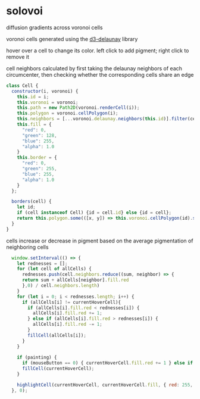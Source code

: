 # solovoi
diffusion gradients across voronoi cells

voronoi cells generated using the [d3-delaunay](https://github.com/d3/d3-delaunay/) library

hover over a cell to change its color. left click to add pigment; right click to remove it

cell neighbors calculated by first taking the delaunay neighbors of each circumcenter, then checking whether the corresponding cells share an edge

```js
class Cell {
  constructor(i, voronoi) {
    this.id = i;
    this.voronoi = voronoi;
    this.path = new Path2D(voronoi.renderCell(i));
    this.polygon = voronoi.cellPolygon(i);
    this.neighbors = [...voronoi.delaunay.neighbors(this.id)].filter(cell => this.borders(cell));
    this.fill = {
      "red": 0,
      "green": 128,
      "blue": 255,
      "alpha": 1.0
    }
    this.border = {
      "red": 0,
      "green": 255,
      "blue": 255,
      "alpha": 1.0
    }
  };

  borders(cell) {
    let id;
    if (cell instanceof Cell) {id = cell.id} else {id = cell};
    return this.polygon.some(([x, y]) => this.voronoi.cellPolygon(id).some(([x_, y_]) => x == x_ && y == y_));
  }
}
```

cells increase or decrease in pigment based on the average pigmentation of neighboring cells

```js
  window.setInterval(() => {
    let rednesses = [];
    for (let cell of allCells) {
      rednesses.push(cell.neighbors.reduce((sum, neighbor) => {
      return sum + allCells[neighbor].fill.red
      },0) / cell.neighbors.length)
    }
    for (let i = 0; i < rednesses.length; i++) {
      if (allCells[i] != currentHoverCell){
        if (allCells[i].fill.red < rednesses[i]) {
          allCells[i].fill.red += 1;
        } else if (allCells[i].fill.red > rednesses[i]) {
          allCells[i].fill.red -= 1;
        }
        fillCell(allCells[i]);
      }
    }
    
    if (painting) {
      if (mouseButton == 0) { currentHoverCell.fill.red += 1 } else if (mouseButton == 2) { currentHoverCell.fill.red -= 1 };
      fillCell(currentHoverCell);
    }

    highlightCell(currentHoverCell, currentHoverCell.fill, { red: 255, green: 255, blue: 255, alpha: 1.0 });
  }, 0);
  ```
